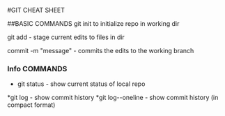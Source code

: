 #GIT CHEAT SHEET

##BASIC COMMANDS
git init to initialize repo in working dir

git add - stage current edits to files in dir

commit -m "message" - commits the edits to the working branch

### Info COMMANDS
* git status - show current status of local repo

*git log - show commit history
*git log--oneline - show commit history (in compact format)
